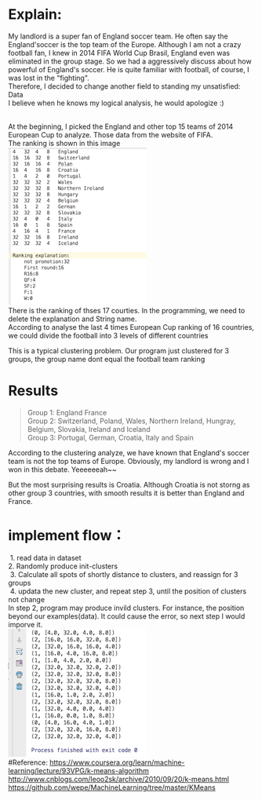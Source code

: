 # Explain:
  My landlord is a super fan of England soccer team. He often say the England'soccer is the top team of the Europe. Although I am not a crazy football fan, I knew in 2014 FIFA World Cup Brasil, England even was eliminated in the group stage. So we had a aggressively discuss about how powerful of England's soccer. He is quite familiar with football, of course, I was lost in the "fighting".<br/>
  Therefore, I decided to change another field to standing my unsatisfied: Data<br/>
  I believe when he knows my logical analysis, he would apologize :) <br/>
  </br>
  
  At the beginning, I picked the England and other top 15 teams of 2014 European Cup to analyze. Those data from the website of FIFA.<br>
  The ranking is shown in this image<br>
  ![](examples.png)<br>
  There is the ranking of thses 17 courties. In the programming, we need to delete the explanation and String name.<br/> 
  According to analyse the last 4 times European Cup ranking of 16 countries, we could divide the football into 3 levels of different countries<br>
  
  This is a typical clustering problem.
  Our program just clustered for 3 groups, the group name dont equal the football team ranking<br>
  
# Results
>  
> 	Group 1: England France<br>
> 	Group 2: Switzerland, Poland, Wales, Northern Ireland, Hungray, Belgium, Slovakia, Ireland and Iceland<br>
> 	Group 3: Portugal, German, Croatia, Italy and Spain</code><br>
  
According to the clustering analyze, we have known that England's soccer team is not the top teams of Europe. Obviously, my landlord is wrong and I won in this debate. Yeeeeeeah~~ 

But the most surprising results is Croatia. Although Croatia is not storng as other group 3 countries, with smooth results it is better than England and France.<br>
 
# implement flow：
  1. read data in dataset<br>
  2. Randomly produce init-clusters<br>
  3. Calculate all spots of shortly distance to clusters, and reassign for 3 groups <br>
  4. updata the new cluster, and repeat step 3, until the position of clusters not change<br>
In step 2, program may produce invild clusters. For instance, the position beyond our examples(data). It could cause the error, so next step I would imporve it.<br>
  ![](results.png)<br>
#Reference:
https://www.coursera.org/learn/machine-learning/lecture/93VPG/k-means-algorithm <br>
http://www.cnblogs.com/leoo2sk/archive/2010/09/20/k-means.html  <br>
https://github.com/wepe/MachineLearning/tree/master/KMeans <br>
